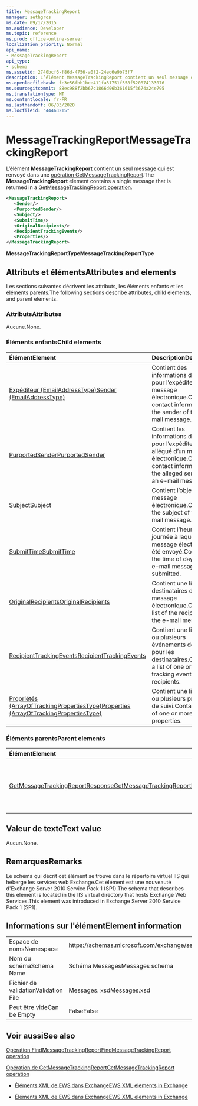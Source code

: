 ```yaml
---
title: MessageTrackingReport
manager: sethgros
ms.date: 09/17/2015
ms.audience: Developer
ms.topic: reference
ms.prod: office-online-server
localization_priority: Normal
api_name:
- MessageTrackingReport
api_type:
- schema
ms.assetid: 2740bcf6-f86d-4756-a0f2-24ed6e9b75f7
description: L’élément MessageTrackingReport contient un seul message qui est renvoyé dans une opération GetMessageTrackingReport.
ms.openlocfilehash: fc3e56fbb1bee411fa31751f558f520874133076
ms.sourcegitcommit: 88ec988f2bb67c1866d06b361615f3674a24e795
ms.translationtype: MT
ms.contentlocale: fr-FR
ms.lasthandoff: 06/03/2020
ms.locfileid: "44463215"
---
```

# <a name="messagetrackingreport"></a><span data-ttu-id="18740-103">MessageTrackingReport</span><span class="sxs-lookup"><span data-stu-id="18740-103">MessageTrackingReport</span></span>

<span data-ttu-id="18740-104">L’élément **MessageTrackingReport** contient un seul message qui est renvoyé dans une [opération GetMessageTrackingReport](getmessagetrackingreport-operation.md).</span><span class="sxs-lookup"><span data-stu-id="18740-104">The **MessageTrackingReport** element contains a single message that is returned in a [GetMessageTrackingReport operation](getmessagetrackingreport-operation.md).</span></span>
  
```XML
<MessageTrackingReport>
   <Sender/>
   <PurportedSender/>
   <Subject/>
   <SubmitTime/>
   <OriginalRecipients/>
   <RecipientTrackingEvents/>
   <Properties/>
</MessageTrackingReport>
```

 <span data-ttu-id="18740-105">**MessageTrackingReportType**</span><span class="sxs-lookup"><span data-stu-id="18740-105">**MessageTrackingReportType**</span></span>
## <a name="attributes-and-elements"></a><span data-ttu-id="18740-106">Attributs et éléments</span><span class="sxs-lookup"><span data-stu-id="18740-106">Attributes and elements</span></span>

<span data-ttu-id="18740-107">Les sections suivantes décrivent les attributs, les éléments enfants et les éléments parents.</span><span class="sxs-lookup"><span data-stu-id="18740-107">The following sections describe attributes, child elements, and parent elements.</span></span>
  
### <a name="attributes"></a><span data-ttu-id="18740-108">Attributs</span><span class="sxs-lookup"><span data-stu-id="18740-108">Attributes</span></span>

<span data-ttu-id="18740-109">Aucune.</span><span class="sxs-lookup"><span data-stu-id="18740-109">None.</span></span>
  
### <a name="child-elements"></a><span data-ttu-id="18740-110">Éléments enfants</span><span class="sxs-lookup"><span data-stu-id="18740-110">Child elements</span></span>

|<span data-ttu-id="18740-111">**Élément**</span><span class="sxs-lookup"><span data-stu-id="18740-111">**Element**</span></span>|<span data-ttu-id="18740-112">**Description**</span><span class="sxs-lookup"><span data-stu-id="18740-112">**Description**</span></span>|
|:-----|:-----|
|[<span data-ttu-id="18740-113">Expéditeur (EmailAddressType)</span><span class="sxs-lookup"><span data-stu-id="18740-113">Sender (EmailAddressType)</span></span>](sender-emailaddresstype.md) <br/> |<span data-ttu-id="18740-114">Contient des informations de contact pour l’expéditeur du message électronique.</span><span class="sxs-lookup"><span data-stu-id="18740-114">Contains contact information for the sender of the e-mail message.</span></span>  <br/> |
|[<span data-ttu-id="18740-115">PurportedSender</span><span class="sxs-lookup"><span data-stu-id="18740-115">PurportedSender</span></span>](purportedsender.md) <br/> |<span data-ttu-id="18740-116">Contient les informations de contact pour l’expéditeur allégué d’un message électronique.</span><span class="sxs-lookup"><span data-stu-id="18740-116">Contains contact information for the alleged sender of an e-mail message.</span></span>  <br/> |
|[<span data-ttu-id="18740-117">Subject</span><span class="sxs-lookup"><span data-stu-id="18740-117">Subject</span></span>](subject.md) <br/> |<span data-ttu-id="18740-118">Contient l’objet du message électronique.</span><span class="sxs-lookup"><span data-stu-id="18740-118">Contains the subject of the e-mail message.</span></span>  <br/> |
|[<span data-ttu-id="18740-119">SubmitTime</span><span class="sxs-lookup"><span data-stu-id="18740-119">SubmitTime</span></span>](submittime.md) <br/> |<span data-ttu-id="18740-120">Contient l’heure de la journée à laquelle le message électronique a été envoyé.</span><span class="sxs-lookup"><span data-stu-id="18740-120">Contains the time of day that the e-mail message was submitted.</span></span>  <br/> |
|[<span data-ttu-id="18740-121">OriginalRecipients</span><span class="sxs-lookup"><span data-stu-id="18740-121">OriginalRecipients</span></span>](originalrecipients.md) <br/> |<span data-ttu-id="18740-122">Contient une liste des destinataires du message électronique.</span><span class="sxs-lookup"><span data-stu-id="18740-122">Contains a list of the recipients of the e-mail message.</span></span>  <br/> |
|[<span data-ttu-id="18740-123">RecipientTrackingEvents</span><span class="sxs-lookup"><span data-stu-id="18740-123">RecipientTrackingEvents</span></span>](recipienttrackingevents.md) <br/> |<span data-ttu-id="18740-124">Contient une liste d’un ou plusieurs événements de suivi pour les destinataires.</span><span class="sxs-lookup"><span data-stu-id="18740-124">Contains a list of one or more tracking events for the recipients.</span></span>  <br/> |
|[<span data-ttu-id="18740-125">Propriétés (ArrayOfTrackingPropertiesType)</span><span class="sxs-lookup"><span data-stu-id="18740-125">Properties (ArrayOfTrackingPropertiesType)</span></span>](properties-arrayoftrackingpropertiestype.md) <br/> |<span data-ttu-id="18740-126">Contient une liste d’une ou plusieurs propriétés de suivi.</span><span class="sxs-lookup"><span data-stu-id="18740-126">Contains a list of one or more tracking properties.</span></span>  <br/> |
   
### <a name="parent-elements"></a><span data-ttu-id="18740-127">Éléments parents</span><span class="sxs-lookup"><span data-stu-id="18740-127">Parent elements</span></span>

|<span data-ttu-id="18740-128">**Élément**</span><span class="sxs-lookup"><span data-stu-id="18740-128">**Element**</span></span>|<span data-ttu-id="18740-129">**Description**</span><span class="sxs-lookup"><span data-stu-id="18740-129">**Description**</span></span>|
|:-----|:-----|
|[<span data-ttu-id="18740-130">GetMessageTrackingReportResponse</span><span class="sxs-lookup"><span data-stu-id="18740-130">GetMessageTrackingReportResponse</span></span>](getmessagetrackingreportresponse.md) <br/> |<span data-ttu-id="18740-131">Contient le résultat d’une demande d' [opération GetMessageTrackingReport](getmessagetrackingreport-operation.md) unique.</span><span class="sxs-lookup"><span data-stu-id="18740-131">Contains the result of a single [GetMessageTrackingReport operation](getmessagetrackingreport-operation.md) request.</span></span>  <br/> |
   
## <a name="text-value"></a><span data-ttu-id="18740-132">Valeur de texte</span><span class="sxs-lookup"><span data-stu-id="18740-132">Text value</span></span>

<span data-ttu-id="18740-133">Aucun.</span><span class="sxs-lookup"><span data-stu-id="18740-133">None.</span></span>
  
## <a name="remarks"></a><span data-ttu-id="18740-134">Remarques</span><span class="sxs-lookup"><span data-stu-id="18740-134">Remarks</span></span>

<span data-ttu-id="18740-135">Le schéma qui décrit cet élément se trouve dans le répertoire virtuel IIS qui héberge les services web Exchange.Cet élément est une nouveauté d'Exchange Server 2010 Service Pack 1 (SP1).</span><span class="sxs-lookup"><span data-stu-id="18740-135">The schema that describes this element is located in the IIS virtual directory that hosts Exchange Web Services.This element was introduced in Exchange Server 2010 Service Pack 1 (SP1).</span></span>
  
## <a name="element-information"></a><span data-ttu-id="18740-136">Informations sur l'élément</span><span class="sxs-lookup"><span data-stu-id="18740-136">Element information</span></span>

|||
|:-----|:-----|
|<span data-ttu-id="18740-137">Espace de noms</span><span class="sxs-lookup"><span data-stu-id="18740-137">Namespace</span></span>  <br/> |https://schemas.microsoft.com/exchange/services/2006/messages  <br/> |
|<span data-ttu-id="18740-138">Nom du schéma</span><span class="sxs-lookup"><span data-stu-id="18740-138">Schema Name</span></span>  <br/> |<span data-ttu-id="18740-139">Schéma Messages</span><span class="sxs-lookup"><span data-stu-id="18740-139">Messages schema</span></span>  <br/> |
|<span data-ttu-id="18740-140">Fichier de validation</span><span class="sxs-lookup"><span data-stu-id="18740-140">Validation File</span></span>  <br/> |<span data-ttu-id="18740-141">Messages. xsd</span><span class="sxs-lookup"><span data-stu-id="18740-141">Messages.xsd</span></span>  <br/> |
|<span data-ttu-id="18740-142">Peut être vide</span><span class="sxs-lookup"><span data-stu-id="18740-142">Can be Empty</span></span>  <br/> |<span data-ttu-id="18740-143">False</span><span class="sxs-lookup"><span data-stu-id="18740-143">False</span></span>  <br/> |
   
## <a name="see-also"></a><span data-ttu-id="18740-144">Voir aussi</span><span class="sxs-lookup"><span data-stu-id="18740-144">See also</span></span>



[<span data-ttu-id="18740-145">Opération FindMessageTrackingReport</span><span class="sxs-lookup"><span data-stu-id="18740-145">FindMessageTrackingReport operation</span></span>](findmessagetrackingreport-operation.md)
  
[<span data-ttu-id="18740-146">Opération de GetMessageTrackingReport</span><span class="sxs-lookup"><span data-stu-id="18740-146">GetMessageTrackingReport operation</span></span>](getmessagetrackingreport-operation.md)


- [<span data-ttu-id="18740-147">Éléments XML de EWS dans Exchange</span><span class="sxs-lookup"><span data-stu-id="18740-147">EWS XML elements in Exchange</span></span>](ews-xml-elements-in-exchange.md)
  
- [<span data-ttu-id="18740-148">Éléments XML de EWS dans Exchange</span><span class="sxs-lookup"><span data-stu-id="18740-148">EWS XML elements in Exchange</span></span>](ews-xml-elements-in-exchange.md)

